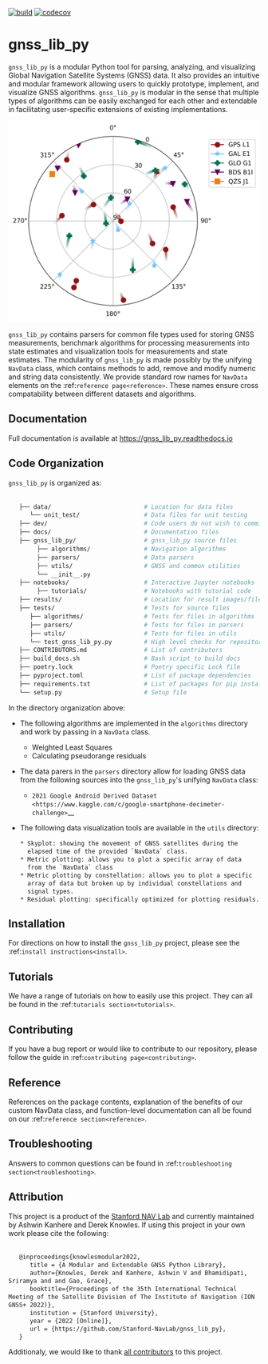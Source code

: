 [![build](https://github.com/Stanford-NavLab/gnss_lib_py/actions/workflows/python-app.yml/badge.svg)](https://github.com/Stanford-NavLab/gnss_lib_py/actions/workflows/python-app.yml)
[![codecov](https://codecov.io/gh/Stanford-NavLab/gnss_lib_py/branch/main/graph/badge.svg?token=1FBGEWRFM6)](https://codecov.io/gh/Stanford-NavLab/gnss_lib_py)


gnss_lib_py
===========

`gnss_lib_py` is a modular Python tool for parsing, analyzing, and
visualizing Global Navigation Satellite Systems (GNSS) data.
It also provides an intuitive and modular framework allowing users to
quickly prototype, implement, and visualize GNSS algorithms.
`gnss_lib_py` is modular in the sense that multiple types of
algorithms can be easily exchanged for each other and extendable in
facilitating user-specific extensions of existing implementations.

<img src="docs/source/img/skyplot.png" alt="satellite skyplot" width="600"/>

`gnss_lib_py` contains parsers for common file types used for
storing GNSS measurements, benchmark algorithms for processing
measurements into state estimates and visualization tools for measurements
and state estimates.
The modularity of `gnss_lib_py` is made possibly by the unifying
`NavData` class, which contains methods to add, remove and modify
numeric and string data consistently.
We provide standard row names for `NavData` elements on the
:ref:`reference page<reference>`.
These names ensure cross compatability between different datasets and
algorithms.

Documentation
-------------
Full documentation is available at https://gnss_lib_py.readthedocs.io


Code Organization
-----------------

`gnss_lib_py` is organized as:

```bash

   ├── data/                          # Location for data files
      └── unit_test/                  # Data files for unit testing
   ├── dev/                           # Code users do not wish to commit
   ├── docs/                          # Documentation files
   ├── gnss_lib_py/                   # gnss_lib_py source files
        ├── algorithms/               # Navigation algorithms
        ├── parsers/                  # Data parsers
        ├── utils/                    # GNSS and common utilities
        └── __init__.py
   ├── notebooks/                     # Interactive Jupyter notebooks
        ├── tutorials/                # Notebooks with tutorial code
   ├── results/                       # Location for result images/files
   ├── tests/                         # Tests for source files
      ├── algorithms/                 # Tests for files in algorithms
      ├── parsers/                    # Tests for files in parsers
      ├── utils/                      # Tests for files in utils
      └── test_gnss_lib_py.py         # High level checks for repository
   ├── CONTRIBUTORS.md                # List of contributors
   ├── build_docs.sh                  # Bash script to build docs
   ├── poetry.lock                    # Poetry specific Lock file
   ├── pyproject.toml                 # List of package dependencies
   ├── requirements.txt               # List of packages for pip install
   └── setup.py                       # Setup file
```
In the directory organization above:

  * The following algorithms are implemented in the `algorithms`
    directory and work by passing in a `NavData` class.

      * Weighted Least Squares
      * Calculating pseudorange residuals
  * The data parers in the `parsers` directory allow for loading
    GNSS data from the following sources into the
    `gnss_lib_py`'s unifying `NavData` class:

      * `2021 Google Android Derived Dataset <https://www.kaggle.com/c/google-smartphone-decimeter-challenge>`__
  * The following data visualization tools are available in the
    `utils` directory:

        * Skyplot: showing the movement of GNSS satellites during the
          elapsed time of the provided `NavData` class.
        * Metric plotting: allows you to plot a specific array of data
          from the `NavData` class
        * Metric plotting by constellation: allows you to plot a specific
          array of data but broken up by individual constellations and
          signal types.
        * Residual plotting: specifically optimized for plotting residuals.


Installation
------------
For directions on how to install the `gnss_lib_py` project, please
see the :ref:`install instructions<install>`.

Tutorials
---------
We have a range of tutorials on how to easily use this project. They can
all be found in the :ref:`tutorials section<tutorials>`.

Contributing
------------
If you have a bug report or would like to contribute to our repository,
please follow the guide in :ref:`contributing page<contributing>`.

Reference
---------
References on the package contents, explanation of the benefits of our
custom NavData class, and function-level documentation can all be
found on our :ref:`reference section<reference>`.

Troubleshooting
---------------
Answers to common questions can be found in :ref:`troubleshooting section<troubleshooting>`.

Attribution
-----------
This project is a product of the [Stanford NAV Lab](https://navlab.stanford.edu/)
and currently maintained by Ashwin Kanhere and Derek Knowles. If using
this project in your own work please cite the following:

```

   @inproceedings{knowlesmodular2022,
      title = {A Modular and Extendable GNSS Python Library},
      author={Knowles, Derek and Kanhere, Ashwin V and Bhamidipati, Sriramya and and Gao, Grace},
      booktitle={Proceedings of the 35th International Technical Meeting of the Satellite Division of The Institute of Navigation (ION GNSS+ 2022)},
      institution = {Stanford University},
      year = {2022 [Online]},
      url = {https://github.com/Stanford-NavLab/gnss_lib_py},
   }
```

Additionaly, we would like to thank [all contributors](https://github.com/Stanford-NavLab/gnss_lib_py/blob/main/CONTRIBUTORS.md) to this project.
